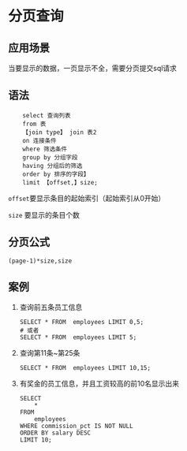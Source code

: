 # 分页查询

## 应用场景

当要显示的数据，一页显示不全，需要分页提交sql请求

## 语法

```
	select 查询列表
	from 表
	【join type】 join 表2
	on 连接条件
	where 筛选条件
	group by 分组字段
	having 分组后的筛选
	order by 排序的字段】
	limit 【offset,】size;
```

`offset`要显示条目的起始索引（起始索引从0开始）

`size` 要显示的条目个数

## 分页公式

`(page-1)*size,size`

## 案例

1. 查询前五条员工信息

   ``` mysql
   SELECT * FROM  employees LIMIT 0,5;
   # 或者
   SELECT * FROM  employees LIMIT 5;
   ```

   

2. 查询第11条~第25条

   ``` mysql
   SELECT * FROM  employees LIMIT 10,15;
   ```

3. 有奖金的员工信息，并且工资较高的前10名显示出来

   ``` mysql
   SELECT 
       * 
   FROM
       employees 
   WHERE commission_pct IS NOT NULL 
   ORDER BY salary DESC 
   LIMIT 10;
   ```

   